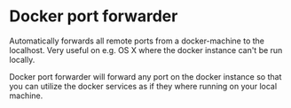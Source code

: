 # Docker port forwarder

Automatically forwards all remote ports from a docker-machine to the localhost.
Very useful on e.g. OS X where the docker instance can't be run locally.

Docker port forwarder will forward any port on the docker instance so that you
can utilize the docker services as if they where running on your local machine.